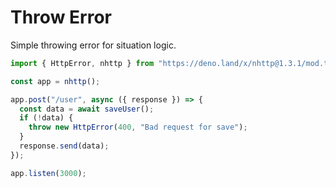 # Throw Error

Simple throwing error for situation logic.

```js
import { HttpError, nhttp } from "https://deno.land/x/nhttp@1.3.1/mod.ts";

const app = nhttp();

app.post("/user", async ({ response }) => {
  const data = await saveUser();
  if (!data) {
    throw new HttpError(400, "Bad request for save");
  }
  response.send(data);
});

app.listen(3000);
```
